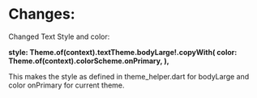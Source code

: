 # Changes:

Changed Text Style and color:

__style: Theme.of(context).textTheme.bodyLarge!.copyWith( 
	color: Theme.of(context).colorScheme.onPrimary,
),__

This makes the style as defined in theme_helper.dart for bodyLarge and color onPrimary for current theme.